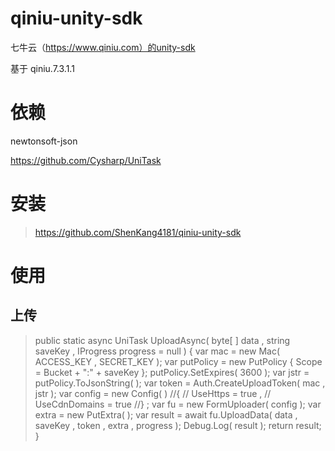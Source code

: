 # qiniu-unity-sdk
七牛云（https://www.qiniu.com）的unity-sdk

基于 qiniu.7.3.1.1

# 依赖
newtonsoft-json

https://github.com/Cysharp/UniTask

# 安装
>https://github.com/ShenKang4181/qiniu-unity-sdk

# 使用

## 上传
>public static async UniTask<HttpResult> UploadAsync( byte[ ] data , string saveKey , IProgress<float> progress = null )
    {
        var mac = new Mac( ACCESS_KEY , SECRET_KEY );
        var putPolicy = new PutPolicy
        {
            Scope = Bucket + ":" + saveKey
        };
        putPolicy.SetExpires( 3600 );
        var jstr = putPolicy.ToJsonString( );
        var token = Auth.CreateUploadToken( mac , jstr );
        var config = new Config( )
        //{
        //    UseHttps = true ,
        //    UseCdnDomains = true
        //}
        ;
        var fu = new FormUploader( config );
        var extra = new PutExtra( );
        var result = await fu.UploadData( data , saveKey , token , extra , progress );
        Debug.Log( result );
        return result;
    }